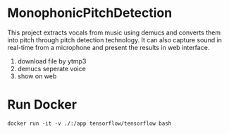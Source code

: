 # MonophonicPitchDetection

This project extracts vocals from music using demucs and converts them into pitch through pitch detection technology. It can also capture sound in real-time from a microphone and present the results in web interface.

1. download file by ytmp3
2. demucs seperate voice
3. show on web

# Run Docker

```
docker run -it -v ./:/app tensorflow/tensorflow bash
```